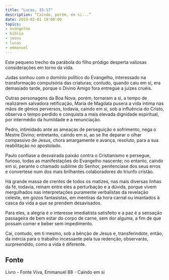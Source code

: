 ```yaml
---
title: "Lucas, 15:17"
description: “Caindo, porém, em si...”
date: 2019-02-01 19:00:00
topics: 
- evangelho
- biblia
- jesus
- lucas
- emmanuel
---
```


Este pequeno trecho da parábola do filho pródigo desperta valiosas
considerações em torno da vida.

Judas sonhou com o domínio político do Evangelho, interessado na
transformação compulsória das criaturas; contudo, quando caiu em si, era demasiado
tarde, porque o Divino Amigo fora entregue a juízes cruéis.

Outras personagens da Boa Nova, porém, tornaram a si, a tempo de
realizarem salvadora retificação, Maria de Magdala pusera a vida íntima nas mãos
de gênios perversos, todavia, caindo em si, sob a influência do Cristo, observa o
tempo perdido e conquista a mais elevada dignidade espiritual, por intermédio da
humildade e a renunciação.

Pedro, intimidado ante as ameaças de perseguição e sofrimento, nega o
Mestre Divino; entretanto, caindo em si, ao se lhe deparar o olhar compassivo de
Jesus, chora amargamente e avança, resoluto, para a sua reabilitação no apostolado.

Paulo confia­se a desvairada paixão contra o Cristianismo e persegue,
furioso, todas as manifestações do Evangelho nascente; no entanto, caindo em si,
perante o chamado sublime do Senhor, penitencia­se dos seus erros e converte­se
num dos mais brilhantes colaboradores do triunfo cristão.

Há grande massa de crentes de todos os matizes, nas mais diversas linhas
da fé, todavia, reinam entre eles a perturbação e a dúvida, porque vivem
mergulhados nas interpretações puramente verbalistas da revelação celeste, em
gozos fantasistas, em mentiras da hora carnal ou imantados à casca da vida a que se
prendem desavisados.

Para eles, a alegria é o interesse imediatista satisfeito e a paz é a sensação
passageira de bem estar do corpo de carne, sem dor alguma, a fim de que possam
comer e beber sem impedimento.

Cai, contudo, em ti mesmo, sob a bênção de Jesus e, transferindo­te, então,
da inércia para o trabalho incessante pela tua redenção, observarás, surpreendido,
como a vida é diferente.


## Fonte
Livro - Fonte Viva, Emmanuel
88 - Caindo em si
